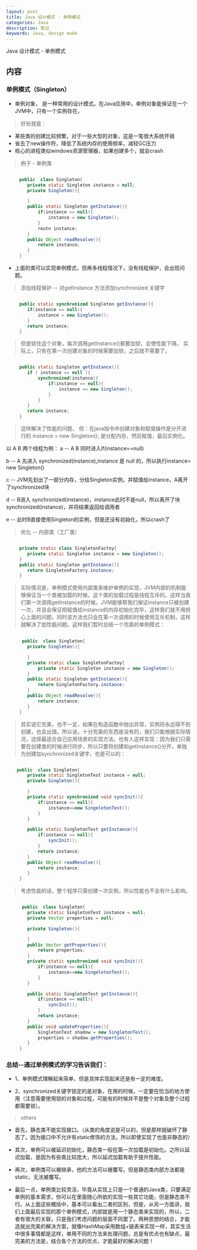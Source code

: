```yaml
---
layout: post
title: Java 设计模式 - 单例模式
categories: Java
description: 笔记
keywords: Java, design mode
---
```


Java 设计模式 - 单例模式

## 内容

### 单例模式（Singleton）

* 单例对象， 是一种常用的设计模式。在Java应用中，单例对象能保证在一个JVM中，只有一个实例存在。

> 好处就是：

* 某些类的创建比较频繁，对于一些大型的对象，这是一笔很大系统开销
* 省去了new操作符，降低了系统内存的使用频率，减轻GC压力
* 核心的进程类似windows资源管理器，如果创建多个，就会crash

> 例子 - 单例类


```java

     public  class Singleton{
        private static Singleton instance = null;
        private Singleton(){

        }
        public static Singleton getInstance(){
            if(instance == null){
                instance = new Singleton();
            }
            reutn instance;
        }
        public Object readResolve(){
            return instance;
        }
     }
```

* 上面的类可以实现单例模式，但再多线程情况下，没有线程保护，会出现问题。

> 添加线程保护 -- 对getInstance 方法添加synchronized 关键字


```java

     public static synchronized Singleton getInstance(){
        if(instance == null){
            instance = new Singleton();
        }
        return instance;
     }
```

> 但是锁住这个对象，每次调用getInstance()都要加锁，会使性能下降。
> 实际上，只有在第一次创建对象的时候需要加锁，之后就不需要了。


```java

     public static Singleton getInstance(){
        if ( instance == null ){
            synchronized(instance){
                if(instance == null){
                    instance == new Singleton();
                }
            }
        }
        return instance;
     }
```
> 这样解决了性能的问题，
> 但：在java指令中创建对象和赋值操作是分开进行的
>    instance = new Singleton(); 是分配内存，然后赋值，最后实例化。

  以 A B 两个线程为例：
  a --  A B 同时进入if(instance==null)

  b --  A 先进入 synchronized(instance),instance 是 null 的，所以执行instance= new Singleton()

  c --  JVM先划出了一部分内存，分给Singleton实例，并赋值给instance，A离开了synchronized块

  d --  B进入 synchronized(instance)，instance此时不是null，所以离开了块synchronized(instance)，并将结果返回给调用者
  
  e --  此时B直接使用Singleton的实例，但是还没有初始化，所以crash了

> 优化 -- 内部类（工厂类）

```java

     private static class SingletonFactoy{
        private static Singleton instance = new Singleton();
     }
     public static Singleton getInstance(){
        return SingletonFactory.instance;
     }
```

> 实际情况是，单例模式使用内部类来维护单例的实现，JVM内部的机制能够保证当一个类被加载的时候，这个类的加载过程是线程互斥的。这样当我们第一次调用getInstance的时候，JVM能够帮我们保证instance只被创建一次，并且会保证把赋值给instance的内存初始化完毕，这样我们就不用担心上面的问题。同时该方法也只会在第一次调用的时候使用互斥机制，这样就解决了低性能问题。这样我们暂时总结一个完美的单例模式：

```java
   
      public  class Singleton{
        private Singleton(){

        }
        private static class SingletonFactoy{
            private static Singleton instance = new Singleton();
        }
        public static Singleton getInstance(){
            return SingletonFactory.instance;
        }
        public Object readResolve(){
            return instance;
        }
     }
```

> 其实说它完美，也不一定，如果在构造函数中抛出异常，实例将永远得不到创建，也会出错。所以说，十分完美的东西是没有的，我们只能根据实际情况，选择最适合自己应用场景的实现方法。也有人这样实现：因为我们只需要在创建类的时候进行同步，所以只要将创建和getInstance()分开，单独为创建加synchronized关键字，也是可以的：

```java

    public  class Singleton{
        private static SingletonTest instance = null;
        private Singleton(){

        }
        private static synchronized void syncInit(){
            if(instance == null){
                instance==new SingeletonTest();
            }
        }

        public static SingletonTest getInstance(){
            if(instance == null){
                syncInit();
            }
            return instance;
        }
        public Object readResolve(){
            return instance;
        }
     }
```

> 考虑性能的话，整个程序只需创建一次实例，所以性能也不会有什么影响。

```java

      public  class Singleton{
        private static SingletonTest instance = null;
        private Vector properties = null;

        private Singleton(){

        }
        public Vector getProperties(){
            return properties;
        }
        private static synchronized void syncInit(){
            if(instance == null){
                instance==new SingeletonTest();
            }
        }

        public static SingletonTest getInstance(){
            if(instance == null){
                syncInit();
            }
            return instance;
        }
        public void updateProperties(){
            SingletonTest shadow = new SingletonTest();
            properties = shadow.getProperties();
        }
     }
```

### 总结--通过单例模式的学习告诉我们：

* 1、单例模式理解起来简单，但是具体实现起来还是有一定的难度。

* 2、synchronized关键字锁定的是对象，在用的时候，一定要在恰当的地方使用（注意需要使用锁的对象和过程，可能有的时候并不是整个对象及整个过程都需要锁）。

> others

* 首先，静态类不能实现接口。（从类的角度说是可以的，但是那样就破坏了静态了。因为接口中不允许有static修饰的方法，所以即使实现了也是非静态的）

* 其次，单例可以被延迟初始化，静态类一般在第一次加载是初始化。之所以延迟加载，是因为有些类比较庞大，所以延迟加载有助于提升性能。

* 再次，单例类可以被继承，他的方法可以被覆写。但是静态类内部方法都是static，无法被覆写。

* 最后一点，单例类比较灵活，毕竟从实现上只是一个普通的Java类，只要满足单例的基本需求，你可以在里面随心所欲的实现一些其它功能，但是静态类不行。从上面这些概括中，基本可以看出二者的区别，但是，从另一方面讲，我们上面最后实现的那个单例模式，内部就是用一个静态类来实现的，所以，二者有很大的关联，只是我们考虑问题的层面不同罢了。两种思想的结合，才能造就出完美的解决方案，就像HashMap采用数组+链表来实现一样，其实生活中很多事情都是这样，单用不同的方法来处理问题，总是有优点也有缺点，最完美的方法是，结合各个方法的优点，才能最好的解决问题！